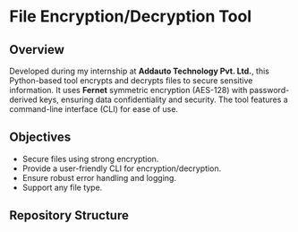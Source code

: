 # File Encryption/Decryption Tool

## Overview
Developed during my internship at **Addauto Technology Pvt. Ltd.**, this Python-based tool encrypts and decrypts files to secure sensitive information. It uses **Fernet** symmetric encryption (AES-128) with password-derived keys, ensuring data confidentiality and security. The tool features a command-line interface (CLI) for ease of use.

## Objectives
- Secure files using strong encryption.
- Provide a user-friendly CLI for encryption/decryption.
- Ensure robust error handling and logging.
- Support any file type.

## Repository Structure 
